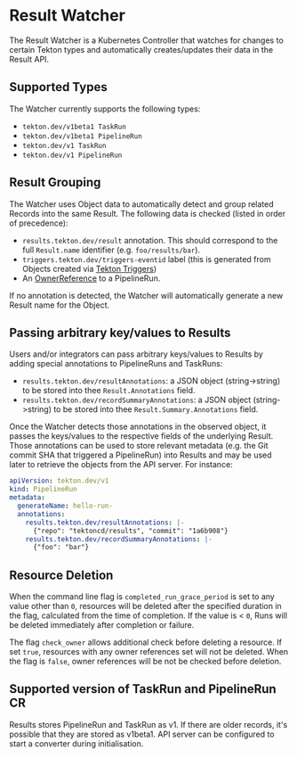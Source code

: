 <!--

---
linkTitle: "Results Watcher"
weight: 2
---

-->

# Result Watcher

The Result Watcher is a Kubernetes Controller that watches for changes to
certain Tekton types and automatically creates/updates their data in the Result
API.

## Supported Types
The Watcher currently supports the following types:

- `tekton.dev/v1beta1 TaskRun`
- `tekton.dev/v1beta1 PipelineRun`
- `tekton.dev/v1 TaskRun`
- `tekton.dev/v1 PipelineRun`

## Result Grouping

The Watcher uses Object data to automatically detect and group related Records
into the same Result. The following data is checked (listed in order of
precedence):

- `results.tekton.dev/result` annotation. This should correspond to the full
  `Result.name` identifier (e.g. `foo/results/bar`).
- `triggers.tekton.dev/triggers-eventid` label (this is generated from Objects
  created via [Tekton Triggers](https://github.com/tektoncd/triggers))
- An
  [OwnerReference](https://kubernetes.io/docs/concepts/workloads/controllers/garbage-collection/#owners-and-dependents)
  to a PipelineRun.

If no annotation is detected, the Watcher will automatically generate a new
Result name for the Object.

## Passing arbitrary key/values to Results

Users and/or integrators can pass arbitrary keys/values to Results by adding special annotations to PipelineRuns and TaskRuns:

- `results.tekton.dev/resultAnnotations`: a JSON object (string->string) to be stored into thee `Result.Annotations` field.
- `results.tekton.dev/recordSummaryAnnotations`: a JSON object (string->string) to be stored into thee `Result.Summary.Annotations` field.

Once the Watcher detects those annotations in the observed object, it passes the keys/values to the respective fields of the underlying Result. Those annotations can be used to store relevant metadata (e.g. the Git commit SHA that triggered a PipelineRun) into Results and may be used later to retrieve the objects from the API server. For instance:

```yaml
apiVersion: tekton.dev/v1
kind: PipelineRun
metadata:
  generateName: hello-run-
  annotations:
    results.tekton.dev/resultAnnotations: |-
      {"repo": "tektoncd/results", "commit": "1a6b908"}
    results.tekton.dev/recordSummaryAnnotations: |-
      {"foo": "bar"}
```

## Resource Deletion

When the command line flag is `completed_run_grace_period` is set to any value other than `0`, resources will be deleted after the specified duration in the flag, calculated from the time of completion. If the value is < `0`, Runs will be deleted immediately after completion or failure.

The flag `check_owner` allows additional check before deleting a resource. If set `true`, resources with any owner references set will not be deleted. When the flag is `false`, owner references will be not be checked before deletion. 

## Supported version of TaskRun and PipelineRun CR

Results stores PipelineRun and TaskRun as v1. If there are older records, it's possible that they are stored as v1beta1. API server can be configured to start a converter during initialisation.
